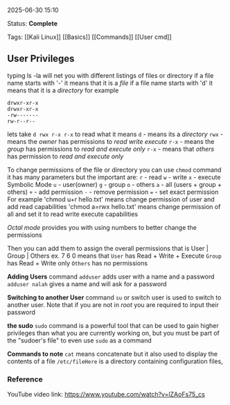 2025-06-30 15:10

Status: **Complete**

Tags: 
[[Kali Linux]]
[[Basics]]
[[Commands]]
[[User cmd]]
## User Privileges
typing ls -la will net you with different listings of files or directory
if a file name starts with '-' it means that it is a *file*
if a file name starts with 'd' it means that it is a *directory*
for example

	drwxr-xr-x
	drwxr-xr-x
	-rw-------
	rw-r--r--

lets take `d rwx r-x r-x` to read what it means
`d` - means its a *directory*
`rwx` - means the *owner* has permissions to *read write execute*
`r-x` - means the *group* has permissions to *read and execute only*
`r-x` - means that *others* has permission to *read and execute only*

To change permissions of the file or directory you can use `chmod` command
it has many parameters but the important are:
	`r` - read
	`w` - write
	`x` - execute
	Symbolic Mode
	`u` - user(owner)
	`g` - group
	`o` - others
	`a` - all (users + group + others)
	`+` - add permission
	`-` - remove permission
	`=` - set exact permission
	For example
	'chmod u+r hello.txt' means change permission of user and add read capabilities
	'chmod a=rwx hello.txt' means change permission of all and set it to read write execute capabilities

*Octal mode* provides you with using numbers to better change the permissions

Then you can add them to assign the overall permissions that is 
User | Group | Others
ex. 7 6 0
means that
`User` has Read + Write + Execute
`Group` has Read + Write only
`Others` has no permissions

**Adding Users**
command `adduser` adds user with a name and a password
	`adduser nalah` gives a name and will ask for a password

**Switching to another User**
command `su` or switch user is used to switch to another user. Note that if you are not in *root* you are required to input their password

**the sudo**
`sudo` command is a powerful tool that can be used to gain higher privileges than what you are currently working on, but you must be part of the "sudoer's file" to even use `sudo` as a command

**Commands to note**
`cat` means concatenate but it also used to display the contents of a file
`/etc/fileHere` is a directory containing configuration files,
### Reference
YouTube video link: https://www.youtube.com/watch?v=lZAoFs75_cs